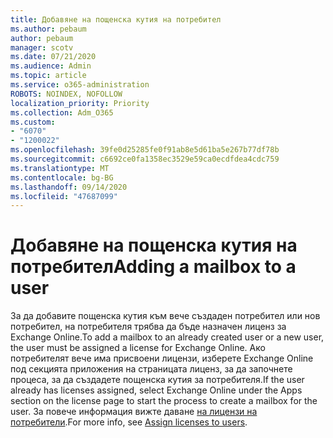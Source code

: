 ```yaml
---
title: Добавяне на пощенска кутия на потребител
ms.author: pebaum
author: pebaum
manager: scotv
ms.date: 07/21/2020
ms.audience: Admin
ms.topic: article
ms.service: o365-administration
ROBOTS: NOINDEX, NOFOLLOW
localization_priority: Priority
ms.collection: Adm_O365
ms.custom:
- "6070"
- "1200022"
ms.openlocfilehash: 39fe0d25285fe0f91ab8e5d61ba5e267b77df78b
ms.sourcegitcommit: c6692ce0fa1358ec3529e59ca0ecdfdea4cdc759
ms.translationtype: MT
ms.contentlocale: bg-BG
ms.lasthandoff: 09/14/2020
ms.locfileid: "47687099"
---
```

# <a name="adding-a-mailbox-to-a-user"></a><span data-ttu-id="23781-102">Добавяне на пощенска кутия на потребител</span><span class="sxs-lookup"><span data-stu-id="23781-102">Adding a mailbox to a user</span></span>

<span data-ttu-id="23781-103">За да добавите пощенска кутия към вече създаден потребител или нов потребител, на потребителя трябва да бъде назначен лиценз за Exchange Online.</span><span class="sxs-lookup"><span data-stu-id="23781-103">To add a mailbox to an already created user or a new user, the user must be assigned a license for Exchange Online.</span></span> <span data-ttu-id="23781-104">Ако потребителят вече има присвоени лицензи, изберете Exchange Online под секцията приложения на страницата лиценз, за да започнете процеса, за да създадете пощенска кутия за потребителя.</span><span class="sxs-lookup"><span data-stu-id="23781-104">If the user already has licenses assigned, select Exchange Online under the Apps section on the license page to start the process to create a mailbox for the user.</span></span> <span data-ttu-id="23781-105">За повече информация вижте даване [на лицензи на потребители](https://docs.microsoft.com/microsoft-365/admin/manage/assign-licenses-to-users).</span><span class="sxs-lookup"><span data-stu-id="23781-105">For more info, see [Assign licenses to users](https://docs.microsoft.com/microsoft-365/admin/manage/assign-licenses-to-users).</span></span>